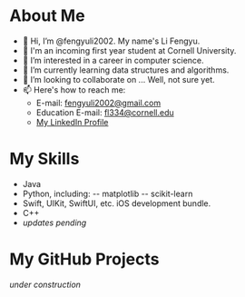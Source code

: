 # About Me
- 👋 Hi, I’m @fengyuli2002. My name's Li Fengyu.
- :school_satchel: I'm an incoming first year student at Cornell University.
- 👀 I’m interested in a career in computer science.
- 🌱 I’m currently learning data structures and algorithms.
- 💞️ I’m looking to collaborate on ... Well, not sure yet. 
- 📫 Here's how to reach me:
  - E-mail: fengyuli2002@gmail.com
  - Education E-mail: fl334@cornell.edu
  - [My LinkedIn Profile](https://www.linkedin.com/in/fengyuli2002/)
# My Skills
- Java
- Python, including:
-- matplotlib
-- scikit-learn
- Swift, UIKit, SwiftUI, etc. iOS development bundle.
- C++
- *updates pending*
# My GitHub Projects
*under construction*
<!---
fengyuli2002/fengyuli2002 is a ✨ special ✨ repository because its `README.md` (this file) appears on your GitHub profile.
You can click the Preview link to take a look at your changes.
--->
